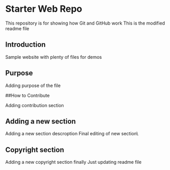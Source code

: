 # Starter Web Repo

This repository is for showing how Git and GitHub work
This is the modified readme file

## Introduction

Sample website with plenty of files for demos

## Purpose

Adding purpose of the file 

##How to Contribute

Adding contribution section
## Adding a new section

Adding a new section descroption
Final editing of new section\


## Copyright section 
Adding a new copyright section finally
Just updating readme file